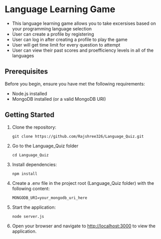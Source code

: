 # Language Learning Game

- This language learning game allows you to take excersises based on your programming language selection
- User can create a profile by registering
- User can log in after creating a profile to play the game
- User will get time limit for every question to attempt
- User can view their past scores and proefficiency levels in all of the languages
  

## Prerequisites

Before you begin, ensure you have met the following requirements:

- Node.js installed
- MongoDB installed (or a valid MongoDB URI)

## Getting Started

1. Clone the repository:

    ```
    git clone https://github.com/Rajshree326/Language_Quiz.git
    ```

2. Go to the Language_Quiz folder
   
   ```
   cd Language_Quiz
   ```
   
3. Install dependencies:

    ```
    npm install
    ```

4. Create a .env file in the project root (Language_Quiz folder) with the following content:

    ```
    MONGODB_URI=your_mongodb_uri_here
    ```

5. Start the application:

    ```
    node server.js
    ```

6. Open your browser and navigate to [http://localhost:3000](http://localhost:3000) to view the application.



